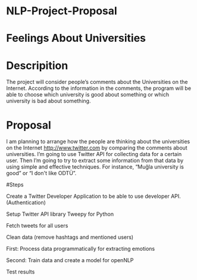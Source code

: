 # NLP-Project-Proposal

# Feelings About Universities

# Descripition 

The project will consider people’s comments about the Universities on the Internet. According to the information in the comments, the program will be able to choose which university is good about something or which university is bad about something.

# Proposal

I am planning to arrange how the people are thinking about the universities on the Internet http://www.twitter.com by comparing the comments about universities. I’m going to use Twitter API for collecting data for a certain user. Then I’m going to try to extract some information from that data by using simple and effective techniques. For instance, “Muğla university is good” or “I don't like ODTÜ”.

#Steps

Create a Twitter Developer Application to be able to use developer API. (Authentication)

Setup Twitter API library Tweepy for Python

Fetch tweets for all users

Clean data (remove hashtags and mentioned users)

First: Process data programmatically for extracting emotions

Second: Train data and create a model for openNLP

Test results
